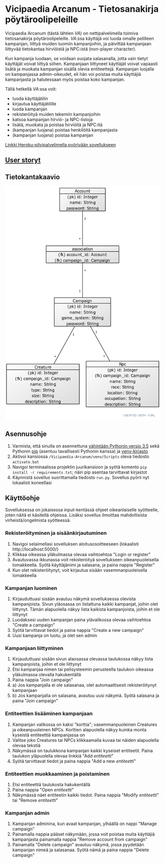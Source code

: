 # Vicipaedia Arcanum - Tietosanakirja pöytäroolipeleille

Vicipaedia Arcanum (tästä lähtien *VA*) on nettipalvelimella toimiva tietosanakirja pöytäroolipeleille. *VA*:ssa käyttäjä voi luoda omalle pelilleen kampanjan, liittyä muiden luomiin kampanjoihin, ja päivittää kampanjaan liittyvää tietokantaa hirviöistä ja NPC:istä (non-player character).

Kun kampanja luodaan, se voidaan suojata salasanalla, jotta vain tietyt käyttäjät voivat liittyä siihen. Kampanjaan liittyneet käyttäjät voivat vapaasti lisätä ja muokata kampanjan sisällä olevia entiteettejä. Kampanjan luojalla on kampanjassa admin-oikeudet, eli hän voi poistaa muita käyttäjiä kampanjasta ja halutessaan myös poistaa koko kampanjan.

Tällä hetkellä *VA*:ssa voit:

* luoda käyttäjätilin
* kirjautua käyttäjätilille
* luoda kampanjan
* rekisteröityä muiden tekemiin kampanjoihin
* katsoa kampanjan hirviö- ja NPC-listoja
* lisätä, muokata ja poistaa hirviöitä ja NPC:itä
* (kampanjan luojana) poistaa henkilöitä kampanjasta
* (kampanjan luojana) poistaa kampanjan

[Linkki Heroku-pilvipalvelimella pyörivään sovellukseen](https://vicipaedia-arcanum.herokuapp.com/)

## [User storyt](https://github.com/tire95/Vicipaedia-Arcanum/tree/master/documentation/user_stories.md)

## Tietokantakaavio

![kaavio](/documentation/Pictures/DBDiagram.png)

## Asennusohje

1. Varmista, että sinulla on asennettuna [vähintään Pythonin versio 3.5](https://www.python.org/downloads/) sekä Pythonin [pip](https://packaging.python.org/key_projects/#pip) (asentuu tavallisesti Pythonin kanssa) ja [venv-kirjasto](https://docs.python.org/3/library/venv.html)
2. Aktivoi kansiossa `/Vicipaedia-Arcanum/venv/Scripts` oleva tiedosto `activate.bat`
3. Navigoi terminaalissa projektin juurikansioon ja syötä komento `pip install -r requirements.txt`; näin pip asentaa tarvittavat kirjastot
4. Käynnistä sovellus suorittamalla tiedosto `run.py`. Sovellus pyörii nyt lokaalisti koneellasi

## Käyttöohje

Sovelluksessa on jokaisessa input-kentässä ohjeet oikeanlaiselle syötteelle, joten näitä ei käsitellä ohjeissa. Lisäksi sovellus ilmoittaa mahdollisista virheistä/ongelmista syötteessä.

### Rekisteröityminen ja sisäänkirjautuminen

1. Navigoi selaimellasi sovelluksen aloitusosoitteeseen (lokaalisti http://localhost:5000/)
2. Klikkaa oikeassa yläkulmassa olevaa vaihtoehtoa "Login or register"
3. Avautuvassa ikkunassa voit rekisteröityä sovellukseen oikeanpuoleisella lomakkeella. Syötä käyttäjänimi ja salasana, ja paina nappia "Register"
4. Kun olet rekisteröitynyt, voit kirjautua sisään vasemmanpuoleisella lomakkeella

### Kampanjan luominen

1. Kirjauduttuasi sisään avautuu näkymä sovelluksessa olevista kampanjoista. Sivun yläosassa on listattuna kaikki kampanjat, joihin olet liittynyt. Tämän alapuolella näkyy lista kaikista kampanjoista, joihin et ole liittynyt
2. Luodaksesi uuden kampanjan paina ylävalikossa olevaa vaihtoehtoa "Create a campaign"
3. Syötä tarvittavat tiedot ja paina nappia "Create a new campaign"
4. Uusi kampanja on luotu, ja olet sen admin

### Kampanjaan liittyminen

1. Kirjauduttuasi sisään sivun alaosassa olevassa taulukossa näkyy lista kampanjoista, joihin et ole liittynyt
2. Etsi kampanjaa nimen tai pelisysteemin perusteella taulukon oikeassa yläkulmassa olevalla hakukentällä
3. Paina nappia "Join campaign"
4. a) Jos kampanjalla ei ole salasanaa, olet automaattisesti rekisteröitynyt kampanjaan
4. b) Jos kampanjalla on salasana, avautuu uusi näkymä. Syötä salasana ja paina "Join campaign"

### Entiteettien lisääminen kampanjaan

1. Kampanjan valikossa on kaksi "korttia"; vasemmanpuoleinen Creatures ja oikeanpuoleinen NPCs. Korttien alapuolella näkyy kuinka monta kyseistä entiteettiä kampanjassa on
2. Valitse joko Creatures tai NPCs klikkaamalla kuvaa tai näiden alapuolella olevaa tekstiä
3. Näkymässä on taulukkona kampanjan kaikki kyseiset entiteetit. Paina taulukon yläpuolella olevaa linkkiä "Add *entiteetti*"
4. Syötä tarvittavat tiedot ja paina nappia "Add a new *entiteetti*"

### Entiteettien muokkaaminen ja poistaminen

1. Etsi entiteettiä taulukosta hakukentällä
2. Paina nappia "Open *entiteetti*"
3. Näkymässä näet entiteetin kaikki tiedot. Paina nappia "Modify *entiteetti*" tai "Remove *entiteetti*"

### Kampanjan admin

1. Kampanjan adminina, kun avaat kampanjan, ylhäällä on nappi "Manage campaign"
2. Painamalla nappia pääset näkymään, jossa voit poistaa muita käyttäjiä kampanjasta painamalla nappia "Remove account from campaign"
3. Painamalla "Delete campaign" avautuu näkymä, jossa pyydetään kampanjan nimeä ja salasanaa. Syötä nämä ja paina nappia "Delete campaign"